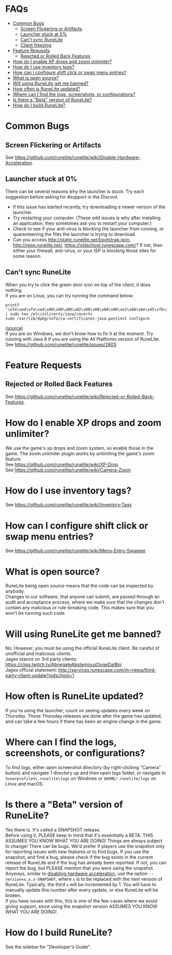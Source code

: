 # FAQs

- [Common Bugs](#common-bugs)
  - [Screen Flickering or Artifacts](#screen-flickering-or-artifacts)
  - [Launcher stuck at 0%](#launcher-stuck-at-0)
  - [Can't sync RuneLite](#cant-sync-runelite)
  - [Client freezing](#client-freezing)
- [Feature Requests](#feature-requests)
  - [Rejected or Rolled Back Features](#rejected-or-rolled-back-features)
- [How do I enable XP drops and zoom unlimiter?](#how-do-i-enable-xp-drops-and-zoom-unlimiter)
- [How do I use inventory tags?](#how-do-i-use-inventory-tags)
- [How can I configure shift click or swap menu entries?](#how-can-i-configure-shift-click-or-swap-menu-entries)
- [What is open source?](#what-is-open-source)
- [Will using RuneLite get me banned?](#will-using-runelite-get-me-banned)
- [How often is RuneLite updated?](#how-often-is-runelite-updated)
- [Where can I find the logs, screenshots, or configurations?](#where-can-i-find-the-logs-screenshots-or-configurations)
- [Is there a "Beta" version of RuneLite?](#is-there-a-beta-version-of-runelite)
- [How do I build RuneLite?](#how-do-i-build-runelite)

# Common Bugs

## Screen Flickering or Artifacts
See https://github.com/runelite/runelite/wiki/Disable-Hardware-Acceleration.

## Launcher stuck at 0%
There can be several reasons why the launcher is stuck. Try each suggestion before asking for #support in the Discord.
- If this issue has started recently, try downloading a newer version of the launcher.
- Try restarting your computer. (These odd issues is why after installing an application, they sometimes ask you to restart your computer.)
- Check to see if your anti-virus is blocking the launcher from running, or quarenteening the files the launcher is trying to download.
- Can you access http://static.runelite.net/bootstrap.json, http://repo.runelite.net/, https://oldschool.runescape.com/? If not, then either your firewall, anti-virus, or your ISP is blocking those sites for some reason.

## Can't sync RuneLite
When you try to click the green door icon on top of the client, it does nothing.  
If you are on Linux, you can try running the command below:
```
printf '\xfe\xed\xfe\xed\x00\x00\x00\x02\x00\x00\x00\x00\xe2\x68\x6e\x45\xfb\x43\xdf\xa4\xd9\x92\xdd\x41\xce\xb6\xb2\x1c\x63\x30\xd7\x92' | sudo tee /etc/ssl/certs/java/cacerts
sudo /var/lib/dpkg/info/ca-certificates-java.postinst configure
```
([source](https://stackoverflow.com/a/50103533))  
If you are on Windows, we don't know how to fix it at the moment. Try running with Java 8 if you are using the All Platforms version of RuneLite.  
See https://github.com/runelite/runelite/issues/2603

# Feature Requests

## Rejected or Rolled Back Features
See https://github.com/runelite/runelite/wiki/Rejected-or-Rolled-Back-Features.

# How do I enable XP drops and zoom unlimiter?
We use the game's xp drops and zoom system, so enable those in the game. The zoom unlimiter plugin works by unlimiting the game's zoom feature.  
See https://github.com/runelite/runelite/wiki/XP-Drop  
See https://github.com/runelite/runelite/wiki/Camera-Zoom

# How do I use inventory tags?
See https://github.com/runelite/runelite/wiki/Inventory-Tags

# How can I configure shift click or swap menu entries?
See https://github.com/runelite/runelite/wiki/Menu-Entry-Swapper

# What is open source?
RuneLite being open source means that the code can be inspected by anybody.  
Changes to our software, that anyone can submit, are passed through an audit and acceptance process, where we make sure that the changes don't contain any malicious or rule-breaking code. This makes sure that you won't be running such code.

# Will using RuneLite get me banned?
No. However, you must be using the official RuneLite client. Be careful of unofficial and malicious clients.  
Jagex stance on 3rd party clients: https://clips.twitch.tv/AbnegateAbstemiousDogeDatBoi  
Jagex official statement: http://services.runescape.com/m=news/third-party-client-update?oldschool=1  

# How often is RuneLite updated?
If you're using the launcher, count on seeing updates every week on Thursday. These Thursday releases are done after the game has updated, and can take a few hours if there has been an engine change in the game.

# Where can I find the logs, screenshots, or configurations?
To find logs, either open screenshot directory (by right-clicking "Camera" button) and navigate 1 directory up and then open logs folder, or navigate to `%userprofile%\.runelite\logs` on Windows or `$HOME/.runelite/logs` on Linux and macOS.

# Is there a "Beta" version of RuneLite?
Yes there is. It's called a SNAPSHOT release.  
Before using it, PLEASE keep in mind that it's essentially a BETA. THIS ASSUMES YOU KNOW WHAT YOU ARE DOING! Things are always subject to change! There can be bugs. We'd prefer if players use the snapshot only for reporting issues with new features or to find bugs. If you use the snapshot, and find a bug, please check if the bug exists in the current release of RuneLite and if the bug has already been reported. If not, you can report the bug, but PLEASE mention that you were using the snapshot.  
Anyways, similar to [disabling hardware acceleration](https://github.com/runelite/runelite/wiki/Disable-Hardware-Acceleration), use the option `--version=x.x.x-SNAPSHOT`, where `x` is to be replaced with the next version of RuneLite. Typically, the third `x` will be incremented by 1. You will have to manually update this number after every update, or else RuneLite will be broken.  
If you have issues with this, this is one of the few cases where we avoid giving support, since using the snapshot version ASSUMES YOU KNOW WHAT YOU ARE DOING!

# How do I build RuneLite?
See the sidebar for "Developer's Guide".